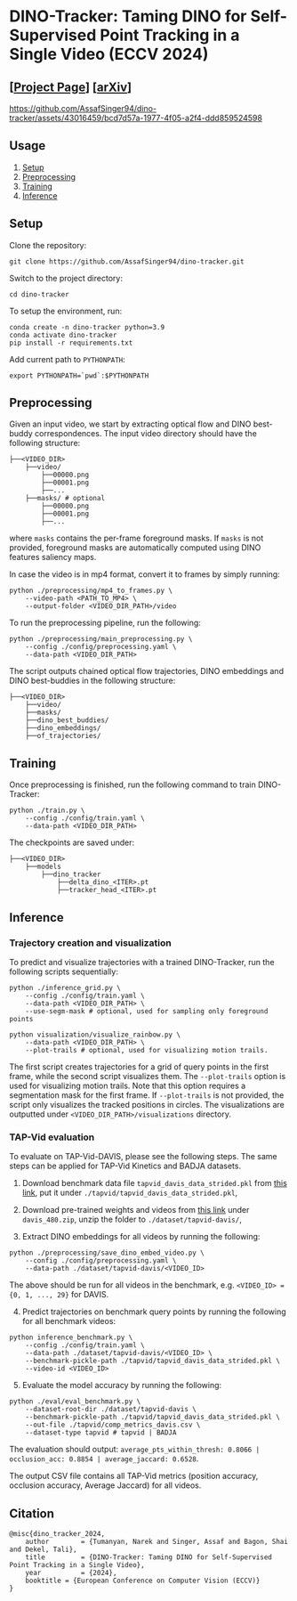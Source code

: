 # DINO-Tracker: Taming DINO for Self-Supervised Point Tracking in a Single Video (ECCV 2024)

## [<a href="https://dino-tracker.github.io/" target="_blank">Project Page</a>] [<a href="https://arxiv.org/abs/2403.14548" target="_blank">arXiv</a>]



https://github.com/AssafSinger94/dino-tracker/assets/43016459/bcd7d57a-1977-4f05-a2f4-ddd859524598




## Usage

1. [Setup](#setup)
2. [Preprocessing](#preprocessing)
3. [Training](#training)
4. [Inference](#inference)


## Setup

Clone the repository:

```git clone https://github.com/AssafSinger94/dino-tracker.git```

Switch to the project directory:

```cd dino-tracker```

To setup the environment, run:

```
conda create -n dino-tracker python=3.9
conda activate dino-tracker
pip install -r requirements.txt
```

Add current path to ```PYTHONPATH```:

```export PYTHONPATH=`pwd`:$PYTHONPATH```

## Preprocessing

Given an input video, we start by extracting optical flow and DINO best-buddy correspondences.
The input video directory should have the following structure:

```
├──<VIDEO_DIR>
    ├──video/
        ├──00000.png
        ├──00001.png
        ├──...
    ├──masks/ # optional
        ├──00000.png
        ├──00001.png
        ├──...
```

where `masks` contains the per-frame foreground masks. If `masks` is not provided, foreground masks are automatically computed using DINO features saliency maps.

In case the video is in mp4 format, convert it to frames by simply running:
```
python ./preprocessing/mp4_to_frames.py \
    --video-path <PATH_TO_MP4> \
    --output-folder <VIDEO_DIR_PATH>/video
```

To run the preprocessing pipeline, run the following:
```
python ./preprocessing/main_preprocessing.py \
    --config ./config/preprocessing.yaml \
    --data-path <VIDEO_DIR_PATH>
```

The script outputs chained optical flow trajectories, DINO embeddings and DINO best-buddies in the following structure:

```
├──<VIDEO_DIR>
    ├──video/
    ├──masks/
    ├──dino_best_buddies/
    ├──dino_embeddings/
    ├──of_trajectories/
```


## Training

Once preprocessing is finished, run the following command to train DINO-Tracker:
```
python ./train.py \
    --config ./config/train.yaml \
    --data-path <VIDEO_DIR_PATH>
```

The checkpoints are saved under:
```
├──<VIDEO_DIR>
    ├──models
        ├──dino_tracker
            ├──delta_dino_<ITER>.pt
            ├──tracker_head_<ITER>.pt
```


## Inference

### Trajectory creation and visualization

To predict and visualize trajectories with a trained DINO-Tracker, run the following scripts sequentially:


```
python ./inference_grid.py \
    --config ./config/train.yaml \
    --data-path <VIDEO_DIR_PATH> \
    --use-segm-mask # optional, used for sampling only foreground points
```


```
python visualization/visualize_rainbow.py \
    --data-path <VIDEO_DIR_PATH> \
    --plot-trails # optional, used for visualizing motion trails.
```

The first script creates trajectories for a grid of query points in the first frame, while the second script visualizes them. The `--plot-trails` option is used for visualizing motion trails. Note that this option requires a segmentation mask for the first frame. If `--plot-trails` is not provided, the script only visualizes the tracked positions in circles. The visualizations are outputted under `<VIDEO_DIR_PATH>/visualizations` directory.


### TAP-Vid evaluation

To evaluate on TAP-Vid-DAVIS, please see the following steps. The same steps can be applied for TAP-Vid Kinetics and BADJA datasets.


1. Download benchmark data file `tapvid_davis_data_strided.pkl` from [this link](https://www.dropbox.com/scl/fo/7s2rgsm92qbzzh2xnx51d/AIvXxRaJPL2RQm43Zi_taJU?rlkey=6cs0bm2u0on1u7z0jyxlq8avq&dl=0), put it under `./tapvid/tapvid_davis_data_strided.pkl`,

2. Download pre-trained weights and videos from [this link](https://www.dropbox.com/scl/fo/7s2rgsm92qbzzh2xnx51d/AIvXxRaJPL2RQm43Zi_taJU?rlkey=6cs0bm2u0on1u7z0jyxlq8avq&dl=0) under `davis_480.zip`, unzip the folder to `./dataset/tapvid-davis/`,

3. Extract DINO embeddings for all videos by running the following:
```
python ./preprocessing/save_dino_embed_video.py \
    --config ./config/preprocessing.yaml \
    --data-path ./dataset/tapvid-davis/<VIDEO_ID>
```
The above should be run for all videos in the benchmark, e.g. `<VIDEO_ID> = {0, 1, ..., 29}` for DAVIS.

4. Predict trajectories on benchmark query points by running the following for all benchmark videos:
```
python inference_benchmark.py \
    --config ./config/train.yaml \
    --data-path ./dataset/tapvid-davis/<VIDEO_ID> \
    --benchmark-pickle-path ./tapvid/tapvid_davis_data_strided.pkl \
    --video-id <VIDEO_ID>
```

5. Evaluate the model accuracy by running the following:
```
python ./eval/eval_benchmark.py \
    --dataset-root-dir ./dataset/tapvid-davis \
    --benchmark-pickle-path ./tapvid/tapvid_davis_data_strided.pkl \
    --out-file ./tapvid/comp_metrics_davis.csv \
    --dataset-type tapvid # tapvid | BADJA
```
The evaluation should output: 
```average_pts_within_thresh: 0.8066 | occlusion_acc: 0.8854 | average_jaccard: 0.6528```.

The output CSV file contains all TAP-Vid metrics (position accuracy, occlusion accuracy, Average Jaccard) for all videos.


## Citation
```
@misc{dino_tracker_2024,
    author        = {Tumanyan, Narek and Singer, Assaf and Bagon, Shai and Dekel, Tali},
    title         = {DINO-Tracker: Taming DINO for Self-Supervised Point Tracking in a Single Video},
    year          = {2024},
    booktitle = {European Conference on Computer Vision (ECCV)}
}
```
